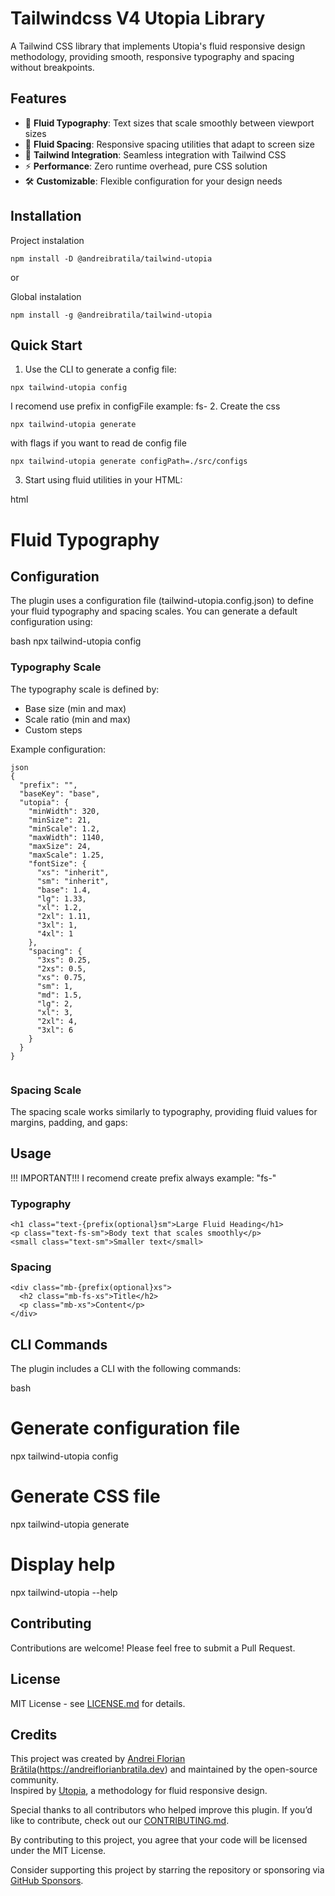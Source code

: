 # Tailwindcss V4 Utopia Library 

A Tailwind CSS library that implements Utopia's fluid responsive design methodology, providing smooth, responsive typography and spacing without breakpoints.

## Features

- 🎯 **Fluid Typography**: Text sizes that scale smoothly between viewport sizes
- 📏 **Fluid Spacing**: Responsive spacing utilities that adapt to screen size
- 🎨 **Tailwind Integration**: Seamless integration with Tailwind CSS
- ⚡ **Performance**: Zero runtime overhead, pure CSS solution
- 🛠️ **Customizable**: Flexible configuration for your design needs

## Installation

Project instalation
```
npm install -D @andreibratila/tailwind-utopia
```
or

Global instalation
```
npm install -g @andreibratila/tailwind-utopia
```
## Quick Start

1. Use the CLI to generate a config file:
```
npx tailwind-utopia config
```
I recomend use prefix in configFile example: fs-
2. Create the css
``` 
npx tailwind-utopia generate
```
with flags if you want to read de config file 
```
npx tailwind-utopia generate configPath=./src/configs
```

3. Start using fluid utilities in your HTML:

html

<h1 class="text-fs-2xl mb-fs-l">
  Fluid Typography
</h1>

## Configuration

The plugin uses a configuration file (tailwind-utopia.config.json) to define your fluid typography and spacing scales. You can generate a default configuration using:

bash
npx tailwind-utopia config

### Typography Scale

The typography scale is defined by:

- Base size (min and max)
- Scale ratio (min and max)
- Custom steps

Example configuration:

```
json
{
  "prefix": "",
  "baseKey": "base",
  "utopia": {
    "minWidth": 320,
    "minSize": 21,
    "minScale": 1.2,
    "maxWidth": 1140,
    "maxSize": 24,
    "maxScale": 1.25,
    "fontSize": {
      "xs": "inherit",
      "sm": "inherit",
      "base": 1.4,
      "lg": 1.33,
      "xl": 1.2,
      "2xl": 1.11,
      "3xl": 1,
      "4xl": 1
    },
    "spacing": {
      "3xs": 0.25,
      "2xs": 0.5,
      "xs": 0.75,
      "sm": 1,
      "md": 1.5,
      "lg": 2,
      "xl": 3,
      "2xl": 4,
      "3xl": 6
    }
  }
}
 
```
### Spacing Scale

The spacing scale works similarly to typography, providing fluid values for margins, padding, and gaps:

## Usage
!!! IMPORTANT!!!
I recomend create prefix always example: "fs-"
### Typography
```
<h1 class="text-{prefix(optional}sm">Large Fluid Heading</h1>
<p class="text-fs-sm">Body text that scales smoothly</p>
<small class="text-sm">Smaller text</small>
```
### Spacing
```
<div class="mb-{prefix(optional}xs">
  <h2 class="mb-fs-xs">Title</h2>
  <p class="mb-xs">Content</p>
</div>
```
## CLI Commands

The plugin includes a CLI with the following commands:

bash

# Generate configuration file

npx tailwind-utopia config

# Generate CSS file

npx tailwind-utopia generate

# Display help

npx tailwind-utopia --help

## Contributing

Contributions are welcome! Please feel free to submit a Pull Request.

## License

MIT License - see [LICENSE.md](LICENSE.md) for details.

## Credits

This project was created by [Andrei Florian Brătila](https://github.com/andreibratila)(https://andreiflorianbratila.dev) and maintained by the open-source community.  
Inspired by [Utopia](https://utopia.fyi/), a methodology for fluid responsive design.

Special thanks to all contributors who helped improve this plugin. If you’d like to contribute, check out our [CONTRIBUTING.md](CONTRIBUTING.md).

By contributing to this project, you agree that your code will be licensed under the MIT License.

Consider supporting this project by starring the repository or sponsoring via [GitHub Sponsors](https://github.com/sponsors/tuusuario).
